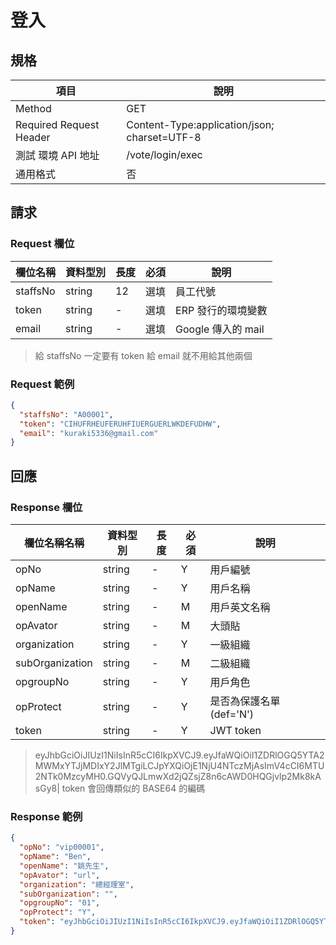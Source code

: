 # 登入

## 規格

| 項目                    | 說明                                         |
| ----------------------- | -------------------------------------------- |
| Method                  | GET                                          |
| Required Request Header | Content-Type:application/json; charset=UTF-8 |
| 測試 環境 API 地址      | /vote/login/exec                             |
| 通用格式                | 否                                           |

## 請求

### Request 欄位

| 欄位名稱 | 資料型別 | 長度 | 必須 | 說明               |
| -------- | -------- | ---- | ---- | ------------------ |
| staffsNo | string   | 12   | 選填    | 員工代號           |
| token    | string   | -    | 選填    | ERP 發行的環境變數 |
| email    | string   | -    | 選填    | Google 傳入的 mail |

> 給 staffsNo 一定要有 token
> 給 email 就不用給其他兩個

### Request 範例

```json
{
  "staffsNo": "A00001",
  "token": "CIHUFRHEUFERUHFIUERGUERLWKDEFUDHW",
  "email": "kuraki5336@gmail.com"
}
```

## 回應

### Response 欄位

| 欄位名稱名稱    | 資料型別 | 長度 | 必須 | 說明                     |
| --------------- | -------- | ---- | ---- | ------------------------ |
| opNo            | string   | -    | Y    | 用戶編號                 |
| opName          | string   | -    | Y    | 用戶名稱                 |
| openName        | string   | -    | M    | 用戶英文名稱             |
| opAvator        | string   | -    | M    | 大頭貼                   |
| organization    | string   | -    | Y    | 一級組織                 |
| subOrganization | string   | -    | M    | 二級組織                 |
| opgroupNo       | string   | -    | Y    | 用戶角色                 |
| opProtect       | string   | -    | Y    | 是否為保護名單 (def='N') |
| token           | string   | -    | Y    | JWT token                |

> eyJhbGciOiJIUzI1NiIsInR5cCI6IkpXVCJ9.eyJfaWQiOiI1ZDRlOGQ5YTA2MWMxYTJjMDIxY2JlMTgiLCJpYXQiOjE1NjU4NTczMjAsImV4cCI6MTU2NTk0MzcyMH0.GQVyQJLmwXd2jQZsjZ8n6cAWD0HQGjvlp2Mk8kAsGy8|
> token 會回傳類似的 BASE64 的編碼

### Response 範例

```json
{
  "opNo": "vip00001",
  "opName": "Ben",
  "openName": "姚先生",
  "opAvator": "url",
  "organization": "總經理室",
  "subOrganization": "",
  "opgroupNo": "01",
  "opProtect": "Y",
  "token": "eyJhbGciOiJIUzI1NiIsInR5cCI6IkpXVCJ9.eyJfaWQiOiI1ZDRlOGQ5YTA2MWMxYTJjMDIxY2JlMTgiLCJpYXQiOjE1NjU4NTczMjAsImV4cCI6MTU2NTk0MzcyMH0.GQVyQJLmwXd2jQZsjZ8n6cAWD0HQGjvlp2Mk8kAsGy8|"
}
```
